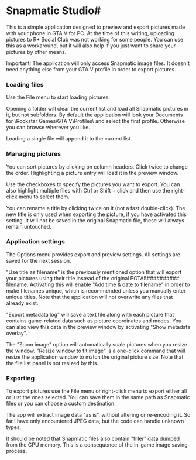 # Snapmatic Studio#

This is a simple application designed to preview and export pictures made with your phone in GTA V for PC.
At the time of this writing, uploading pictures to R* Social Club was not working for some people.
You can use this as a workaround, but it will also help if you just want to share your pictures by other means.

Important! The application will only access Snapmatic image files. It doesn't need anything else from your GTA V profile in order to export pictures.


### Loading files ###
Use the File menu to start loading pictures.

Opening a folder will clear the current list and load all Snapmatic pictures in it, but not subfolders.
By default the application will look your Documents for \Rockstar Games\GTA V\Profiles\ and select the first profile. Otherwise you can browse wherever you like.

Loading a single file will append it to the current list.


### Managing pictures ###
You can sort pictures by clicking on column headers. Click twice to change the order.
Highlighting a picture entry will load it in the preview window.

Use the checkboxes to specify the pictures you want to export.
You can also highlight multiple files with Ctrl or Shift + click and then use the right-click menu to select them.

You can rename a title by clicking twice on it (not a fast double-click).
The new title is only used when exporting the picture, if you have activated this setting. It will not be saved in the original Snapmatic file, these will always remain untouched.


### Application settings ###
The Options menu provides export and preview settings. All settings are saved for the next session.

"Use title as filename" is the previously mentioned option that will export your pictures using their title instead of the original PGTA5########## filename.
Activating this will enable "Add time & date to filename" in order to make filenames unique, which is recommended unless you manually enter unique titles.
Note that the application will not overwrite any files that already exist.

"Export metadata log" will save a text file along with each picture that contains game-related data such as picture coordinates and modes.
You can also view this data in the preview window by activating "Show metadata overlay".

The "Zoom image" option will automatically scale pictures when you resize the window.
"Resize window to fit image" is a one-click command that will resize the application window to match the original picture size. Note that the file list panel is not resized by this.


### Exporting ###
To export pictures use the File menu or right-click menu to export either all or just the ones selected.
You can save them in the same path as Snapmatic files or you can choose a custom destination.

The app will extract image data "as is", without altering or re-encoding it. So far I have only encountered JPEG data, but the code can handle unknown types.

It should be noted that Snapmatic files also contain "filler" data dumped from the GPU memory. This is a consequence of the in-game image saving process.
